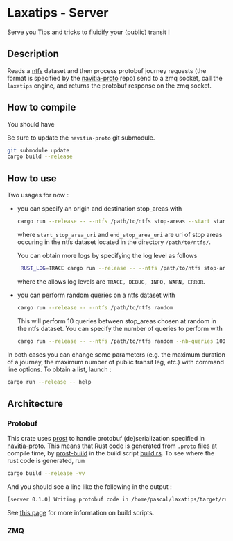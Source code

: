 # Laxatips - Server

Serve you Tips and tricks to fluidify your (public) transit !

## Description

Reads a [ntfs][1] dataset and then process protobuf journey requests (the format is specified by the [navitia-proto][2] repo) send to a zmq socket, call the `laxatips` engine, and returns the protobuf response on the zmq socket.

## How to compile 

You should have 

Be sure to update the `navitia-proto` git submodule.
```bash
git submodule update
cargo build --release
```


## How to use

Two usages for now :
- you can specify an origin and destination stop_areas with
  ```bash
  cargo run --release -- --ntfs /path/to/ntfs stop-areas --start start_stop_area_uri --end end_stop_area_uri
  ```
  where `start_stop_area_uri` and `end_stop_area_uri` are uri of stop areas occuring in the ntfs dataset located in the directory `/path/to/ntfs/`.

  You can obtain more logs by specifying the log level as follows
   ```bash
    RUST_LOG=TRACE cargo run --release -- --ntfs /path/to/ntfs stop-areas --start start_stop_area_uri --end end_stop_area_uri
  ```
  where the allows log levels are `TRACE, DEBUG, INFO, WARN, ERROR`.

- you can perform random queries on a ntfs dataset with
  ```bash
  cargo run --release -- --ntfs /path/to/ntfs random
  ```
  This will perform 10 queries between stop_areas chosen at random in the ntfs dataset.
  You can specify the number of queries to perform with
  ```bash
  cargo run --release -- --ntfs /path/to/ntfs random --nb-queries 100
  ```

In both cases you can change some parameters (e.g. the maximum duration of a journey, the maximum number of public transit leg, etc.) with command line options. To obtain a list, launch :
```bash
cargo run --release -- help
```


## Architecture

### Protobuf 

This crate uses [prost][4] to handle protobuf (de)serialization specified in [navitia-proto][2].
This means that Rust code is generated from `.proto` files at compile time, by [prost-build][3] in the build script [build.rs][5]. 
To see where the rust code is generated, run 
```bash
cargo build --release -vv
```
And you should see a line like the following in the output :
```bash
[server 0.1.0] Writing protobuf code in /home/pascal/laxatips/target/release/build/server-52f917f3d3486970/out/pbnavitia.rs
```

See [this page][6] for more information on build scripts.

### ZMQ


[1]: https://github.com/CanalTP/ntfs-specification
[2]: https://github.com/CanalTP/navitia-proto
[3]: https://crates.io/crates/prost-build
[4]: https://crates.io/crates/prost
[5]: ./build.rs
[6]: https://doc.rust-lang.org/cargo/reference/build-scripts.html